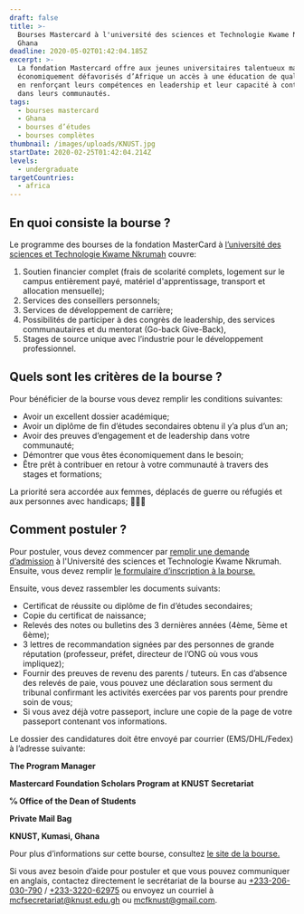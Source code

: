 ```yaml
---
draft: false
title: >-
  Bourses Mastercard à l'université des sciences et Technologie Kwame Nkrumah au
  Ghana
deadline: 2020-05-02T01:42:04.185Z
excerpt: >-
  La fondation Mastercard offre aux jeunes universitaires talentueux mais
  économiquement défavorisés d’Afrique un accès à une éducation de qualité, tout
  en renforçant leurs compétences en leadership et leur capacité à contribuer
  dans leurs communautés.
tags:
  - bourses mastercard
  - Ghana
  - bourses d’études
  - bourses complètes
thumbnail: /images/uploads/KNUST.jpg
startDate: 2020-02-25T01:42:04.214Z
levels:
  - undergraduate
targetCountries:
  - africa
---
```

## En quoi consiste la bourse ?

Le programme des bourses de la fondation MasterCard à <a href="https://mcf.knust.edu.gh/" target="_blank" rel="noopener noreferrer">l’université des sciences et Technologie Kwame Nkrumah</a> couvre:

1. Soutien financier complet (frais de scolarité complets, logement sur le campus entièrement payé, matériel d'apprentissage, transport et allocation mensuelle);
2. Services des conseillers personnels;
3. Services de développement de carrière;
4. Possibilités de participer à des congrès de leadership, des services communautaires et du mentorat (Go-back Give-Back),
5. Stages de source unique avec l’industrie pour le développement professionnel.

## Quels sont les critères de la bourse ?

Pour bénéficier de la bourse vous devez remplir les conditions suivantes:

* Avoir un excellent dossier académique;
* Avoir un diplôme de fin d’études secondaires obtenu il y’a plus d’un an;
* Avoir des preuves d’engagement et de leadership dans votre communauté;
* Démontrer que vous êtes économiquement dans le besoin;
* Être prêt à contribuer en retour à votre communauté à travers des stages et formations;

La priorité sera accordée aux femmes, déplacés de guerre ou réfugiés et aux personnes avec handicaps;

## Comment postuler ?

Pour postuler, vous devez commencer par <a href="https://www.knust.edu.gh/announcements/admissions/admission-candidates-undergraduate-degree-programmes-20202021-academic">remplir une demande d’admission</a> à l'Université des sciences et Technologie Kwame Nkrumah.
Ensuite, vous devez remplir <a href="https://mcf.knust.edu.gh/sites/mcf.knust.edu.gh/files/2020-02/MCFSP%20AT%20KNUST%20APPLICATION%20FORM%202020.pdf" target="_blank" rel="noopener noreferrer">le formulaire d’inscription à la bourse.</a>

Ensuite, vous devez rassembler les documents suivants:

* Certificat de réussite ou diplôme de fin d’études secondaires;
* Copie du certificat de naissance;
* Relevés des notes ou bulletins des 3 dernières années (4ème, 5ème et 6ème);
* 3 lettres de recommandation signées par des personnes de grande réputation (professeur, préfet, directeur de l’ONG où vous vous impliquez);
* Fournir des preuves de revenu des parents / tuteurs. En cas d’absence des relevés de paie, vous pouvez une déclaration sous serment du tribunal confirmant les activités exercées par vos parents pour prendre soin de vous;
* Si vous avez déjà votre passeport, inclure une copie de la page de votre passeport contenant vos informations.

Le dossier des candidatures doit être envoyé par courrier (EMS/DHL/Fedex) à l’adresse suivante:

**The Program Manager**

**Mastercard Foundation Scholars Program at KNUST Secretariat**

**℅ Office of the Dean of Students**

**Private Mail Bag**

**KNUST, Kumasi, Ghana**

Pour plus d’informations sur cette bourse, consultez <a href="https://mcf.knust.edu.gh/announcements/general/call-applications-mastercard-foundation-scholarship-2020" target="_blank" rel="noreferrer noopener">le site de la bourse.</a>

Si vous avez besoin d’aide pour postuler et que vous pouvez communiquer en anglais, contactez directement le secrétariat de la bourse au <a href="tel:+233206030790">+233-206-030-790</a> / <a href="+233322062975">+233-3220-62975</a> ou envoyez un courriel à <a href="mailto:mcfsecretariat@knust.edu.gh">mcfsecretariat@knust.edu.gh</a> ou <a href="mailto:mcfknust@gmail.com">mcfknust@gmail.com</a>.
